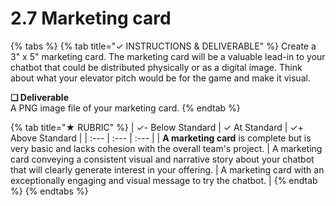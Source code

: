 # 2.7 Marketing card

{% tabs %}
{% tab title="✓  INSTRUCTIONS & DELIVERABLE" %}
Create a 3" x 5" marketing card. The marketing card will be a valuable lead-in to your chatbot that could be distributed physically or as a digital image. Think about what your elevator pitch would be for the game and make it visual.

**❏ Deliverable**  
A PNG image file of your marketing card.
{% endtab %}

{% tab title="★  RUBRIC" %}
| ✓- Below Standard | ✓ At Standard | ✓+ Above Standard |
| :--- | :--- | :--- |
| **A marketing card** is complete but is very basic and lacks cohesion with the overall team's project. | A marketing card conveying a consistent visual and narrative story about your chatbot that will clearly generate interest in your offering. | A marketing card with an exceptionally engaging and visual message to try the chatbot. |
{% endtab %}
{% endtabs %}

